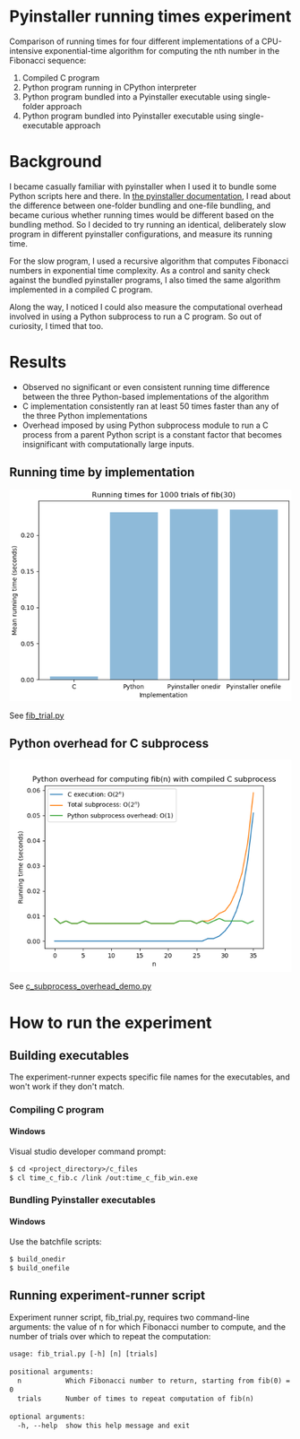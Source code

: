 # Pyinstaller running times experiment
Comparison of running times for four different implementations of a CPU-intensive exponential-time algorithm for computing the nth number in the Fibonacci sequence:
1. Compiled C program
2. Python program running in CPython interpreter
3. Python program bundled into a Pyinstaller executable using single-folder approach
4. Python program bundled into Pyinstaller executable using single-executable approach

# Background
I became casually familiar with pyinstaller when I used it to bundle some Python scripts here and there. In [the pyinstaller documentation](https://pyinstaller.readthedocs.io/en/stable/), I read about the difference between one-folder bundling and one-file bundling, and became curious whether running times would be different based on the bundling method. So I decided to try running an identical, deliberately slow program in different pyinstaller configurations, and measure its running time.

For the slow program, I used a recursive algorithm that computes Fibonacci numbers in exponential time complexity. As a control and sanity check against the bundled pyinstaller programs, I also timed the same algorithm implemented in a compiled C program.

Along the way, I noticed I could also measure the computational overhead involved in using a Python subprocess to run a C program. So out of curiosity, I timed that too.

# Results
* Observed no significant or even consistent running time difference between the three Python-based implementations of the algorithm
* C implementation consistently ran at least 50 times faster than any of the three Python implementations
* Overhead imposed by using Python subprocess module to run a C process from a parent Python script is a constant factor that becomes insignificant with computationally large inputs.

## Running time by implementation
![n30t100](/results_data/means_n30_trials1000.png)

  See [fib_trial.py](fib_trial.py)

## Python overhead for C subprocess
![Python overhead](/results_data/python_overhead_for_c_subprocess.png)

  See [c_subprocess_overhead_demo.py](c_subprocess_overhead_demo.py)

# How to run the experiment

## Building executables
  The experiment-runner expects specific file names for the executables, and won't work if they don't match. 
### Compiling C program

#### Windows
Visual studio developer command prompt:

    $ cd <project_directory>/c_files
    $ cl time_c_fib.c /link /out:time_c_fib_win.exe

### Bundling Pyinstaller executables

#### Windows
Use the batchfile scripts:

    $ build_onedir
    $ build_onefile

## Running experiment-runner script
  Experiment runner script, fib_trial.py, requires two command-line arguments: the value of n for which Fibonacci number to compute, and the number of trials over which to repeat the computation:
    
    usage: fib_trial.py [-h] [n] [trials]

    positional arguments:
      n           Which Fibonacci number to return, starting from fib(0) = 0
      trials      Number of times to repeat computation of fib(n)

    optional arguments:
      -h, --help  show this help message and exit
  
  
